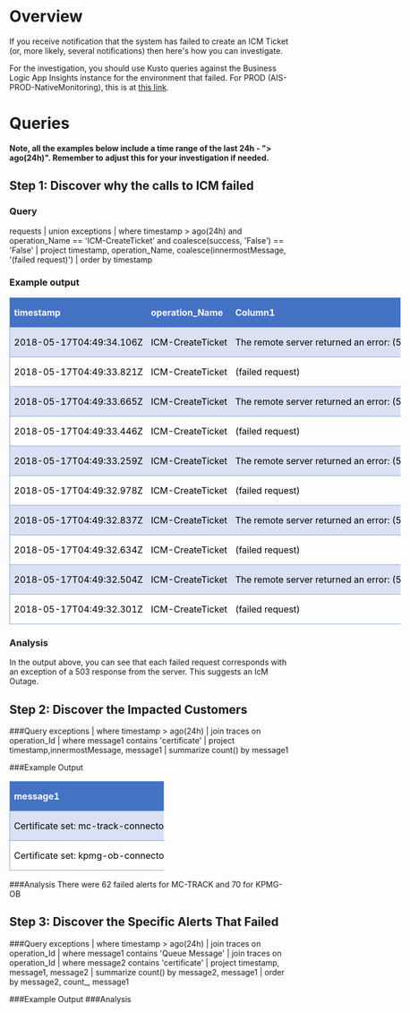 # Overview
If you receive notification that the system has failed to create an ICM Ticket (or, more likely, several notifications) then here's how you can investigate.

For the investigation, you should use Kusto queries against the Business Logic App Insights instance for the environment that failed.
For PROD (AIS-PROD-NativeMonitoring), this is at [this link](https://analytics.applicationinsights.io/subscriptions/16b26395-68e3-45e2-81c1-54729c26aba8/resourcegroups/PROD-BusinessLogic/components/AIS-PROD-NativeMonitoring#/discover/home?apptype=web&resourceId=%252Fsubscriptions%252F16b26395-68e3-45e2-81c1-54729c26aba8%252Fresourcegroups%252FPROD-BusinessLogic%252Fproviders%252Fmicrosoft.insights%252Fcomponents%252FAIS-PROD-NativeMonitoring).

# Queries
**Note, all the examples below include a time range of the last 24h - "> ago(24h)". Remember to adjust this for your investigation if needed.**


## Step 1: Discover why the calls to ICM failed
### Query
requests
| union exceptions
|  where timestamp > ago(24h) and operation_Name == 'ICM-CreateTicket' and coalesce(success, 'False') == 'False'
| project timestamp, operation_Name, coalesce(innermostMessage, '(failed request)') 
| order by timestamp

### Example output
<TABLE class=MsoNormalTable border=0 cellspacing=0 cellpadding=0 width=699 style="width:524.2pt;margin-left:.05pt;border-collapse:collapse">
 <TR style="height:14.25pt">
  <TD width=184 nowrap valign=bottom style="width:137.95pt;border:solid #8EA9DB 1.0pt;border-right:none;background:#4472C4;padding:0cm 5.4pt 0cm 5.4pt;height:14.25pt">
  <P class=MsoNormal><B><SPAN style="color:white">timestamp</SPAN></B></P>
  </TD>
  <TD width=118 nowrap valign=bottom style="width:88.55pt;border-top:solid #8EA9DB 1.0pt;border-left:none;border-bottom:solid #8EA9DB 1.0pt;border-right:none;background:#4472C4;padding:0cm 5.4pt 0cm 5.4pt;height:14.25pt">
  <P class=MsoNormal><B><SPAN style="color:white">operation_Name</SPAN></B></P>
  </TD>
  <TD width=397 nowrap valign=bottom style="width:297.7pt;border:solid #8EA9DB 1.0pt;border-left:none;background:#4472C4;padding:0cm 5.4pt 0cm 5.4pt;height:14.25pt">
  <P class=MsoNormal><B><SPAN style="color:white">Column1</SPAN></B></P>
  </TD>
 </TR>
 <TR style="height:14.25pt">
  <TD width=184 nowrap valign=bottom style="width:137.95pt;border-top:none;border-left:solid #8EA9DB 1.0pt;border-bottom:solid #8EA9DB 1.0pt;border-right:
  none;background:#D9E1F2;padding:0cm 5.4pt 0cm 5.4pt;height:14.25pt">
  <P class=MsoNormal><SPAN style="color:black">2018-05-17T04:49:34.106Z</SPAN></P>
  </TD>
  <TD width=118 nowrap valign=bottom style="width:88.55pt;border:none;border-bottom:solid #8EA9DB 1.0pt;background:#D9E1F2;padding:0cm 5.4pt 0cm 5.4pt;height:14.25pt">
  <P class=MsoNormal><SPAN style="color:black">ICM-CreateTicket</SPAN></P>
  </TD>
  <TD width=397 nowrap valign=bottom style="width:297.7pt;border-top:none;border-left:none;border-bottom:solid #8EA9DB 1.0pt;border-right:solid #8EA9DB 1.0pt;background:#D9E1F2;padding:0cm 5.4pt 0cm 5.4pt;height:14.25pt">
  <P class=MsoNormal><SPAN style="color:black">The
  remote server returned an error: (503) Server Unavailable.</SPAN></P>
  </TD>
 </TR>
 <TR style="height:14.25pt">
  <TD width=184 nowrap valign=bottom style="width:137.95pt;border-top:none;border-left:solid #8EA9DB 1.0pt;border-bottom:solid #8EA9DB 1.0pt;border-right:
  none;padding:0cm 5.4pt 0cm 5.4pt;height:14.25pt">
  <P class=MsoNormal><SPAN style="color:black">2018-05-17T04:49:33.821Z</SPAN></P>
  </TD>
  <TD width=118 nowrap valign=bottom style="width:88.55pt;border:none;border-bottom:solid #8EA9DB 1.0pt;padding:0cm 5.4pt 0cm 5.4pt;height:14.25pt">
  <P class=MsoNormal><SPAN style="color:black">ICM-CreateTicket</SPAN></P>
  </TD>
  <TD width=397 nowrap valign=bottom style="width:297.7pt;border-top:none;border-left:none;border-bottom:solid #8EA9DB 1.0pt;border-right:solid #8EA9DB 1.0pt;padding:0cm 5.4pt 0cm 5.4pt;height:14.25pt">
  <P class=MsoNormal><SPAN style="color:black">(failed
  request)</SPAN></P>
  </TD>
 </TR>
 <TR style="height:14.25pt">
  <TD width=184 nowrap valign=bottom style="width:137.95pt;border-top:none;border-left:solid #8EA9DB 1.0pt;border-bottom:solid #8EA9DB 1.0pt;border-right:
  none;background:#D9E1F2;padding:0cm 5.4pt 0cm 5.4pt;height:14.25pt">
  <P class=MsoNormal><SPAN style="color:black">2018-05-17T04:49:33.665Z</SPAN></P>
  </TD>
  <TD width=118 nowrap valign=bottom style="width:88.55pt;border:none;border-bottom:solid #8EA9DB 1.0pt;background:#D9E1F2;padding:0cm 5.4pt 0cm 5.4pt;height:14.25pt">
  <P class=MsoNormal><SPAN style="color:black">ICM-CreateTicket</SPAN></P>
  </TD>
  <TD width=397 nowrap valign=bottom style="width:297.7pt;border-top:none;border-left:none;border-bottom:solid #8EA9DB 1.0pt;border-right:solid #8EA9DB 1.0pt;background:#D9E1F2;padding:0cm 5.4pt 0cm 5.4pt;height:14.25pt">
  <P class=MsoNormal><SPAN style="color:black">The
  remote server returned an error: (503) Server Unavailable.</SPAN></P>
  </TD>
 </TR>
 <TR style="height:14.25pt">
  <TD width=184 nowrap valign=bottom style="width:137.95pt;border-top:none;border-left:solid #8EA9DB 1.0pt;border-bottom:solid #8EA9DB 1.0pt;border-right:
  none;padding:0cm 5.4pt 0cm 5.4pt;height:14.25pt">
  <P class=MsoNormal><SPAN style="color:black">2018-05-17T04:49:33.446Z</SPAN></P>
  </TD>
  <TD width=118 nowrap valign=bottom style="width:88.55pt;border:none;border-bottom:solid #8EA9DB 1.0pt;padding:0cm 5.4pt 0cm 5.4pt;height:14.25pt">
  <P class=MsoNormal><SPAN style="color:black">ICM-CreateTicket</SPAN></P>
  </TD>
  <TD width=397 nowrap valign=bottom style="width:297.7pt;border-top:none;border-left:none;border-bottom:solid #8EA9DB 1.0pt;border-right:solid #8EA9DB 1.0pt;padding:0cm 5.4pt 0cm 5.4pt;height:14.25pt">
  <P class=MsoNormal><SPAN style="color:black">(failed
  request)</SPAN></P>
  </TD>
 </TR>
 <TR style="height:14.25pt">
  <TD width=184 nowrap valign=bottom style="width:137.95pt;border-top:none;border-left:solid #8EA9DB 1.0pt;border-bottom:solid #8EA9DB 1.0pt;border-right:
  none;background:#D9E1F2;padding:0cm 5.4pt 0cm 5.4pt;height:14.25pt">
  <P class=MsoNormal><SPAN style="color:black">2018-05-17T04:49:33.259Z</SPAN></P>
  </TD>
  <TD width=118 nowrap valign=bottom style="width:88.55pt;border:none;border-bottom:solid #8EA9DB 1.0pt;background:#D9E1F2;padding:0cm 5.4pt 0cm 5.4pt;height:14.25pt">
  <P class=MsoNormal><SPAN style="color:black">ICM-CreateTicket</SPAN></P>
  </TD>
  <TD width=397 nowrap valign=bottom style="width:297.7pt;border-top:none;border-left:none;border-bottom:solid #8EA9DB 1.0pt;border-right:solid #8EA9DB 1.0pt;background:#D9E1F2;padding:0cm 5.4pt 0cm 5.4pt;height:14.25pt">
  <P class=MsoNormal><SPAN style="color:black">The
  remote server returned an error: (503) Server Unavailable.</SPAN></P>
  </TD>
 </TR>
 <TR style="height:14.25pt">
  <TD width=184 nowrap valign=bottom style="width:137.95pt;border-top:none;border-left:solid #8EA9DB 1.0pt;border-bottom:solid #8EA9DB 1.0pt;border-right:
  none;padding:0cm 5.4pt 0cm 5.4pt;height:14.25pt">
  <P class=MsoNormal><SPAN style="color:black">2018-05-17T04:49:32.978Z</SPAN></P>
  </TD>
  <TD width=118 nowrap valign=bottom style="width:88.55pt;border:none;border-bottom:solid #8EA9DB 1.0pt;padding:0cm 5.4pt 0cm 5.4pt;height:14.25pt">
  <P class=MsoNormal><SPAN style="color:black">ICM-CreateTicket</SPAN></P>
  </TD>
  <TD width=397 nowrap valign=bottom style="width:297.7pt;border-top:none;border-left:none;border-bottom:solid #8EA9DB 1.0pt;border-right:solid #8EA9DB 1.0pt;padding:0cm 5.4pt 0cm 5.4pt;height:14.25pt">
  <P class=MsoNormal><SPAN style="color:black">(failed
  request)</SPAN></P>
  </TD>
 </TR>
 <TR style="height:14.25pt">
  <TD width=184 nowrap valign=bottom style="width:137.95pt;border-top:none;border-left:solid #8EA9DB 1.0pt;border-bottom:solid #8EA9DB 1.0pt;border-right:
  none;background:#D9E1F2;padding:0cm 5.4pt 0cm 5.4pt;height:14.25pt">
  <P class=MsoNormal><SPAN style="color:black">2018-05-17T04:49:32.837Z</SPAN></P>
  </TD>
  <TD width=118 nowrap valign=bottom style="width:88.55pt;border:none;border-bottom:solid #8EA9DB 1.0pt;background:#D9E1F2;padding:0cm 5.4pt 0cm 5.4pt;height:14.25pt">
  <P class=MsoNormal><SPAN style="color:black">ICM-CreateTicket</SPAN></P>
  </TD>
  <TD width=397 nowrap valign=bottom style="width:297.7pt;border-top:none;border-left:none;border-bottom:solid #8EA9DB 1.0pt;border-right:solid #8EA9DB 1.0pt;background:#D9E1F2;padding:0cm 5.4pt 0cm 5.4pt;height:14.25pt">
  <P class=MsoNormal><SPAN style="color:black">The
  remote server returned an error: (503) Server Unavailable.</SPAN></P>
  </TD>
 </TR>
 <TR style="height:14.25pt">
  <TD width=184 nowrap valign=bottom style="width:137.95pt;border-top:none;border-left:solid #8EA9DB 1.0pt;border-bottom:solid #8EA9DB 1.0pt;border-right:
  none;padding:0cm 5.4pt 0cm 5.4pt;height:14.25pt">
  <P class=MsoNormal><SPAN style="color:black">2018-05-17T04:49:32.634Z</SPAN></P>
  </TD>
  <TD width=118 nowrap valign=bottom style="width:88.55pt;border:none;border-bottom:solid #8EA9DB 1.0pt;padding:0cm 5.4pt 0cm 5.4pt;height:14.25pt">
  <P class=MsoNormal><SPAN style="color:black">ICM-CreateTicket</SPAN></P>
  </TD>
  <TD width=397 nowrap valign=bottom style="width:297.7pt;border-top:none;border-left:none;border-bottom:solid #8EA9DB 1.0pt;border-right:solid #8EA9DB 1.0pt;padding:0cm 5.4pt 0cm 5.4pt;height:14.25pt">
  <P class=MsoNormal><SPAN style="color:black">(failed
  request)</SPAN></P>
  </TD>
 </TR>
 <TR style="height:14.25pt">
  <TD width=184 nowrap valign=bottom style="width:137.95pt;border-top:none;border-left:solid #8EA9DB 1.0pt;border-bottom:solid #8EA9DB 1.0pt;border-right:
  none;background:#D9E1F2;padding:0cm 5.4pt 0cm 5.4pt;height:14.25pt">
  <P class=MsoNormal><SPAN style="color:black">2018-05-17T04:49:32.504Z</SPAN></P>
  </TD>
  <TD width=118 nowrap valign=bottom style="width:88.55pt;border:none;border-bottom:solid #8EA9DB 1.0pt;background:#D9E1F2;padding:0cm 5.4pt 0cm 5.4pt;height:14.25pt">
  <P class=MsoNormal><SPAN style="color:black">ICM-CreateTicket</SPAN></P>
  </TD>
  <TD width=397 nowrap valign=bottom style="width:297.7pt;border-top:none;border-left:none;border-bottom:solid #8EA9DB 1.0pt;border-right:solid #8EA9DB 1.0pt;background:#D9E1F2;padding:0cm 5.4pt 0cm 5.4pt;height:14.25pt">
  <P class=MsoNormal><SPAN style="color:black">The
  remote server returned an error: (503) Server Unavailable.</SPAN></P>
  </TD>
 </TR>
 <TR style="height:14.25pt">
  <TD width=184 nowrap valign=bottom style="width:137.95pt;border-top:none;border-left:solid #8EA9DB 1.0pt;border-bottom:solid #8EA9DB 1.0pt;border-right:
  none;padding:0cm 5.4pt 0cm 5.4pt;height:14.25pt">
  <P class=MsoNormal><SPAN style="color:black">2018-05-17T04:49:32.301Z</SPAN></P>
  </TD>
  <TD width=118 nowrap valign=bottom style="width:88.55pt;border:none;border-bottom:solid #8EA9DB 1.0pt;padding:0cm 5.4pt 0cm 5.4pt;height:14.25pt">
  <P class=MsoNormal><SPAN style="color:black">ICM-CreateTicket</SPAN></P>
  </TD>
  <TD width=397 nowrap valign=bottom style="width:297.7pt;border-top:none;border-left:none;border-bottom:solid #8EA9DB 1.0pt;border-right:solid #8EA9DB 1.0pt;padding:0cm 5.4pt 0cm 5.4pt;height:14.25pt">
  <P class=MsoNormal><SPAN style="color:black">(failed
  request)</SPAN></P>
  </TD>
 </TR>
</TABLE>

### Analysis
In the output above, you can see that each failed request corresponds with an exception of a 503 response from the server. This suggests an IcM Outage.

## Step 2: Discover the Impacted Customers
###Query
exceptions 
| where timestamp > ago(24h)
| join traces on operation_Id
| where message1 contains 'certificate'
| project timestamp,innermostMessage, message1
| summarize count() by message1

###Example Output
<TABLE class=MsoNormalTable border=0 cellspacing=0 cellpadding=0 width=276 style="width:207.0pt;margin-left:.05pt;border-collapse:collapse">

 <TR style="height:14.25pt">
  <TD width=212 nowrap valign=bottom style="width:159.0pt;border:solid #8EA9DB 1.0pt;border-right:none;background:#4472C4;padding:0cm 5.4pt 0cm 5.4pt;height:14.25pt">
  <P class=MsoNormal><B><SPAN style="color:white">message1</SPAN></B></P>
  </TD>
  <TD width=64 nowrap valign=bottom style="width:48.0pt;border:solid #8EA9DB 1.0pt;border-left:none;background:#4472C4;padding:0cm 5.4pt 0cm 5.4pt;height:14.25pt">
  <P class=MsoNormal><B><SPAN style="color:white">count_</SPAN></B></P>
  </TD>
 </TR>
 <TR style="height:14.25pt">
  <TD width=212 nowrap valign=bottom style="width:159.0pt;border-top:none;border-left:solid #8EA9DB 1.0pt;border-bottom:solid #8EA9DB 1.0pt;border-right:
  none;background:#D9E1F2;padding:0cm 5.4pt 0cm 5.4pt;height:14.25pt">
  <P class=MsoNormal><SPAN style="color:black">Certificate
  set: mc-track-connector</SPAN></P>
  </TD>
  <TD width=64 nowrap valign=bottom style="width:48.0pt;border-top:none;border-left:none;border-bottom:solid #8EA9DB 1.0pt;border-right:solid #8EA9DB 1.0pt;background:#D9E1F2;padding:0cm 5.4pt 0cm 5.4pt;height:14.25pt">
  <P class=MsoNormal align=right style="text-align:right"><SPAN style="color:black">62</SPAN></P>
  </TD>
 </TR>
 <TR style="height:14.25pt">
  <TD width=212 nowrap valign=bottom style="width:159.0pt;border-top:none;border-left:solid #8EA9DB 1.0pt;border-bottom:solid #8EA9DB 1.0pt;border-right:
  none;padding:0cm 5.4pt 0cm 5.4pt;height:14.25pt">
  <P class=MsoNormal><SPAN style="color:black">Certificate
  set: kpmg-ob-connector</SPAN></P>
  </TD>
  <TD width=64 nowrap valign=bottom style="width:48.0pt;border-top:none;border-left:none;border-bottom:solid #8EA9DB 1.0pt;border-right:solid #8EA9DB 1.0pt;padding:0cm 5.4pt 0cm 5.4pt;height:14.25pt">
  <P class=MsoNormal align=right style="text-align:right"><SPAN style="color:black">70</SPAN></P>
  </TD>
 </TR>
</TABLE>

###Analysis
There were 62 failed alerts for MC-TRACK and 70 for KPMG-OB

## Step 3: Discover the Specific Alerts That Failed
###Query
exceptions
| where timestamp > ago(24h)
| join
    traces
on operation_Id
| where message1 contains 'Queue Message'
| join
    traces
on operation_Id
| where message2 contains 'certificate'
| project timestamp, message1, message2
| summarize count() by message2, message1
| order by message2, count_, message1

###Example Output
###Analysis